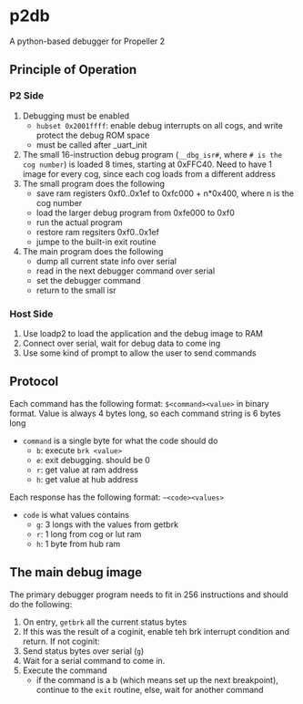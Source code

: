 # p2db

A python-based debugger for Propeller 2

## Principle of Operation

### P2 Side

1. Debugging must be enabled
    - `hubset 0x2001ffff`: enable debug interrupts on all cogs, and write protect the debug ROM space
    - must be called after _uart_init
2. The small 16-instruction debug program (`__dbg_isr#`, where `# is the cog number`) is loaded 8 times, starting at 0xFFC40. Need to have 1 image for every cog, since each cog loads from a different address
3. The small program does the following
    - save ram registers 0xf0..0x1ef to 0xfc000 + n*0x400, where n is the cog number
    - load the larger debug program from 0xfe000 to 0xf0
    - run the actual program
    - restore ram regsiters 0xf0..0x1ef
    - jumpe to the built-in exit routine 
4. The main program does the following
    - dump all current state info over serial 
    - read in the next debugger command over serial
    - set the debugger command
    - return to the small isr

### Host Side

1. Use loadp2 to load the application and the debug image to RAM
2. Connect over serial, wait for debug data to come ing
3. Use some kind of prompt to allow the user to send commands 

## Protocol 

Each command has the following format: `$<command><value>` in binary format. Value is always 4 bytes long, so each command string is 6 bytes long
- `command` is a single byte for what the code should do
    - `b`: execute `brk <value>` 
    - `e`: exit debugging. <value> should be 0
    - `r`: get value at ram address <value>
    - `h`: get value at hub address <value>

Each response has the following format: `~<code><values>`
- `code` is what values contains
    - `g`: 3 longs with the values from getbrk  
    - `r`: 1 long from cog or lut ram
    - `h`: 1 byte from hub ram

## The main debug image

The primary debugger program needs to fit in 256 instructions and should do the following:

1. On entry, `getbrk` all the current status bytes
1. If this was the result of a coginit, enable teh brk interrupt condition and return. If not coginit: 
1. Send status bytes over serial (`g`)
1. Wait for a serial command to come in. 
1. Execute the command
    - if the command is a b (which means set up the next breakpoint), continue to the `exit` routine, else, wait for another command